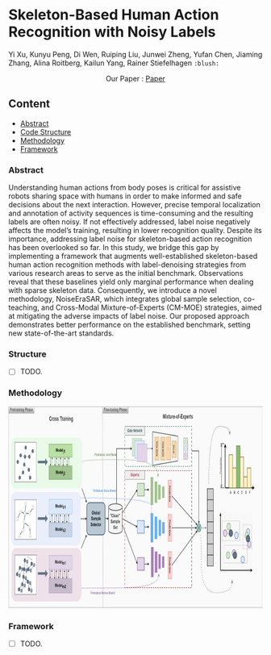 

# Skeleton-Based Human Action Recognition with Noisy Labels

Yi Xu, Kunyu Peng, Di Wen, Ruiping Liu, Junwei Zheng, Yufan Chen, Jiaming Zhang, Alina Roitberg, Kailun Yang, Rainer Stiefelhagen `:blush:` 
<p align="center">
  <p align="center">
    Our Paper :  <a href="https://arxiv.org/abs/2403.09975">Paper</a>
  </p>

</p>
 
## Content

- [Abstract](#Abstract)
- [Code Structure](#Structure)
- [Methodology](#Methodology)
- [Framework](#Framework)

### Abstract

Understanding human actions from body poses is critical for assistive robots sharing space with humans in order to make informed and safe decisions about the next interaction. However, precise temporal localization and annotation of activity sequences is time-consuming and the resulting labels are often noisy. If not effectively addressed, label noise negatively affects the model’s training, resulting in lower recognition quality. Despite its importance, addressing label noise for skeleton-based action recognition has been overlooked so far. In this study, we bridge this gap by implementing a framework that augments well-established skeleton-based human action recognition methods with label-denoising strategies from various research areas to serve as the initial benchmark. Observations reveal that these baselines yield only marginal performance when dealing with sparse skeleton data. Consequently, we introduce a novel methodology, NoiseEraSAR, which integrates global sample selection, co-teaching, and Cross-Modal Mixture-of-Experts (CM-MOE) strategies, aimed at mitigating the adverse impacts of label noise. Our proposed approach demonstrates better performance on the established benchmark, setting new state-of-the-art standards. 



### Structure
- [ ] TODO.

### Methodology 
<p align="center">
  <a>
    <img src="image/structure.png" alt="Structure" width="1000" height="400">
  </a>
</p>


### Framework

- [ ] TODO.







